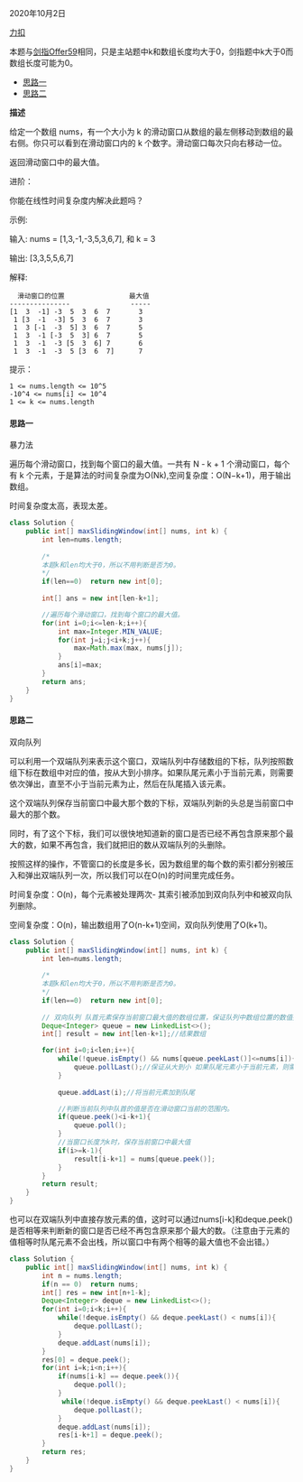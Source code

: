 2020年10月2日

[力扣](https://leetcode-cn.com/problems/sliding-window-maximum/)

本题与[剑指Offer59](https://leetcode-cn.com/problems/hua-dong-chuang-kou-de-zui-da-zhi-lcof/)相同，只是主站题中k和数组长度均大于0，剑指题中k大于0而数组长度可能为0。

- [思路一](#思路一)
- [思路二](#思路二)

**描述**

给定一个数组 nums，有一个大小为 k 的滑动窗口从数组的最左侧移动到数组的最右侧。你只可以看到在滑动窗口内的 k 个数字。滑动窗口每次只向右移动一位。

返回滑动窗口中的最大值。

进阶：

你能在线性时间复杂度内解决此题吗？

示例:

输入: nums = [1,3,-1,-3,5,3,6,7], 和 k = 3

输出: [3,3,5,5,6,7] 

解释: 
```
  滑动窗口的位置                最大值
---------------               -----
[1  3  -1] -3  5  3  6  7       3
 1 [3  -1  -3] 5  3  6  7       3
 1  3 [-1  -3  5] 3  6  7       5
 1  3  -1 [-3  5  3] 6  7       5
 1  3  -1  -3 [5  3  6] 7       6
 1  3  -1  -3  5 [3  6  7]      7
```

提示：
```
1 <= nums.length <= 10^5
-10^4 <= nums[i] <= 10^4
1 <= k <= nums.length
```
#### 思路一

暴力法

遍历每个滑动窗口，找到每个窗口的最大值。一共有 N - k + 1 个滑动窗口，每个有 k 个元素，于是算法的时间复杂度为O(Nk),空间复杂度：O(N−k+1)，用于输出数组。

时间复杂度太高，表现太差。

```java
class Solution {
    public int[] maxSlidingWindow(int[] nums, int k) {
        int len=nums.length;
        
        /*
        本题k和len均大于0，所以不用判断是否为0。
        */
        if(len==0)  return new int[0];
        
        int[] ans = new int[len-k+1];

        //遍历每个滑动窗口，找到每个窗口的最大值。
        for(int i=0;i<=len-k;i++){
            int max=Integer.MIN_VALUE;
            for(int j=i;j<i+k;j++){
                max=Math.max(max, nums[j]);
            }
            ans[i]=max;
        }
        return ans;
    }
}
```

#### 思路二

双向队列

可以利用一个双端队列来表示这个窗口，双端队列中存储数组的下标，队列按照数组下标在数组中对应的值，按从大到小排序。如果队尾元素小于当前元素，则需要依次弹出，直至不小于当前元素为止，然后在队尾插入该元素。

这个双端队列保存当前窗口中最大那个数的下标，双端队列新的头总是当前窗口中最大的那个数。

同时，有了这个下标，我们可以很快地知道新的窗口是否已经不再包含原来那个最大的数，如果不再包含，我们就把旧的数从双端队列的头删除。

按照这样的操作，不管窗口的长度是多长，因为数组里的每个数的索引都分别被压入和弹出双端队列一次，所以我们可以在O(n)的时间里完成任务。

时间复杂度：O(n)，每个元素被处理两次- 其索引被添加到双向队列中和被双向队列删除。

空间复杂度：O(n)，输出数组用了O(n-k+1)空间，双向队列使用了O(k+1)。
```java
class Solution {
    public int[] maxSlidingWindow(int[] nums, int k) {
        int len=nums.length;
        
        /*
        本题k和len均大于0，所以不用判断是否为0。
        */
        if(len==0)  return new int[0];
        
        // 双向队列 队首元素保存当前窗口最大值的数组位置，保证队列中数组位置的数值按从大到小排序
        Deque<Integer> queue = new LinkedList<>();
        int[] result = new int[len-k+1];//结果数组

        for(int i=0;i<len;i++){
            while(!queue.isEmpty() && nums[queue.peekLast()]<=nums[i]){
                queue.pollLast();//保证从大到小 如果队尾元素小于当前元素，则需要依次弹出，直至不小于当前元素为止。
            }
            
            queue.addLast(i);//将当前元素加到队尾

            //判断当前队列中队首的值是否在滑动窗口当前的范围内。
            if(queue.peek()<i-k+1){
                queue.poll();
            }
            //当窗口长度为k时，保存当前窗口中最大值
            if(i>=k-1){
                result[i-k+1] = nums[queue.peek()];
            }
        }
        return result;
    }
}
```
也可以在双端队列中直接存放元素的值，这时可以通过nums[i-k]和deque.peek()是否相等来判断新的窗口是否已经不再包含原来那个最大的数。（注意由于元素的值相等时队尾元素不会出栈，所以窗口中有两个相等的最大值也不会出错。）    
```java
class Solution {
    public int[] maxSlidingWindow(int[] nums, int k) {
        int n = nums.length;
        if(n == 0)  return nums;
        int[] res = new int[n+1-k];
        Deque<Integer> deque = new LinkedList<>();
        for(int i=0;i<k;i++){
            while(!deque.isEmpty() && deque.peekLast() < nums[i]){
                deque.pollLast();
            }
            deque.addLast(nums[i]);
        }
        res[0] = deque.peek();
        for(int i=k;i<n;i++){
            if(nums[i-k] == deque.peek()){
                deque.poll();
            }
             while(!deque.isEmpty() && deque.peekLast() < nums[i]){
                deque.pollLast();
            }
            deque.addLast(nums[i]);
            res[i-k+1] = deque.peek();
        }
        return res;
    }
}
```
